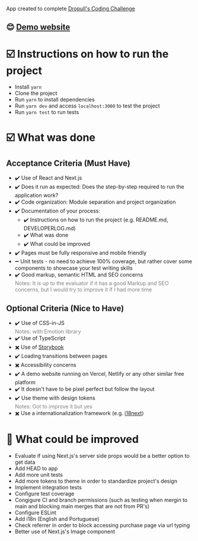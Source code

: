 App created to complete [Dropull's Coding Challenge](https://dropull.notion.site/dropull/Software-Engineer-Challenge-fa62566881d24ccc9d3ea3c4f76fdd3c)

## :blush: [Demo website](https://dropull-challenge-abacchi00.vercel.app/)

# :ballot_box_with_check: ****Instructions on how to run the project****
- Install `yarn`
- Clone the project
- Run `yarn` to install dependencies
- Run `yarn dev` and access `localhost:3000` to test the project
- Run `yarn test` to run tests

# :ballot_box_with_check: ****What was done****

## ****Acceptance Criteria (Must Have)****

- :heavy_check_mark: Use of React and Next.js
- :heavy_check_mark: Does it run as expected: Does the step-by-step required to run the application work?
- :heavy_check_mark: Code organization: Module separation and project organization
- :heavy_check_mark: Documentation of your process:
  - :heavy_check_mark: Instructions on how to run the project (e.g. README.md, DEVELOPERLOG.md)
  - :heavy_check_mark: What was done
  - :heavy_check_mark: What could be improved
- :heavy_check_mark: Pages must be fully responsive and mobile friendly
- :heavy_minus_sign: Unit tests - no need to achieve 100% coverage, but rather cover some components to showcase your test writing skills
- :heavy_check_mark: Good markup, semantic HTML and SEO concerns
<br/><span style="color: gray">Notes: It is up to the evaluator if it has a good Markup and SEO concerns, but I would try to improve it if I had more time</span>

## ****Optional Criteria (Nice to Have)****

- :heavy_check_mark: Use of CSS-in-JS
<br/><span style="color: gray">Notes: with Emotion library</span>
- :heavy_check_mark: Use of TypeScript
- :heavy_multiplication_x: Use of [Storybook](https://storybook.js.org/)
- :heavy_check_mark: Loading transitions between pages
- :heavy_multiplication_x: Accessibility concerns
- :heavy_check_mark: A demo website running on Vercel, Netlify or any other similar free platform
- :heavy_check_mark: It doesn't have to be pixel perfect but follow the layout
- :heavy_check_mark: Use theme with design tokens
<br/><span style="color: gray">Notes: Got to improve it but yes</span>
- :heavy_multiplication_x: Use a internationalization framework (e.g. [i18next](https://www.i18next.com/))

# :see_no_evil: ****What could be improved****
- Evaluate if using Next.js's server side props would be a better option to get data
- Add HEAD to app
- Add more unit tests
- Add more tokens to theme in order to standardize project's design
- Implement integration tests
- Configure test coverage
- Congigure CI and branch permissions (such as testing when mergin to main and blocking main merges that are not from PR's)
- Configure ESLint
- Add i18n (English and Portuguese)
- Check referrer in order to block accessing purchase page via url typing
- Better use of Next.js's Image component
